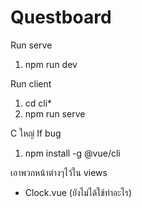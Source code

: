 # Questboard
Run serve
1. npm run dev

Run client
1. cd cli*
2. npm run serve

C ใหญ่
If bug
1. npm install -g @vue/cli

เอาพวกหน้าต่างๆไว้ใน views
+ Clock.vue (ยังไม่ได้ใช้ทำอะไร)


